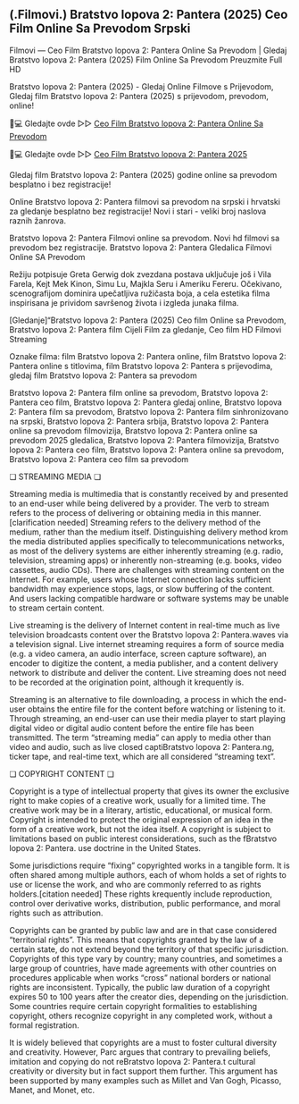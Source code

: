 ## (.Filmovi.) Bratstvo lopova 2: Pantera (2025) Ceo Film Online Sa Prevodom Srpski

Filmovi — Ceo Film Bratstvo lopova 2: Pantera Online Sa Prevodom | Gledaj Bratstvo lopova 2: Pantera (2025) Film Online Sa Prevodom Preuzmite Full HD

Bratstvo lopova 2: Pantera (2025) - Gledaj Online Filmove s Prijevodom, Gledaj film Bratstvo lopova 2: Pantera (2025) s prijevodom, prevodom, online!

📱💻 Gledajte ovde ▷▷ [Ceo Film Bratstvo lopova 2: Pantera Online Sa Prevodom](https://t.co/hrvm2baWRZ)

📱💻 Gledajte ovde ▷▷ [Ceo Film Bratstvo lopova 2: Pantera 2025](https://t.co/hrvm2baWRZ)

Gledaj film Bratstvo lopova 2: Pantera (2025) godine online sa prevodom besplatno i bez registracije!

Online Bratstvo lopova 2: Pantera filmovi sa prevodom na srpski i hrvatski za gledanje besplatno bez registracije! Novi i stari - veliki broj naslova raznih žanrova.

Bratstvo lopova 2: Pantera Filmovi online sa prevodom. Novi hd filmovi sa prevodom bez registracije. Bratstvo lopova 2: Pantera Gledalica Filmovi Online SA Prevodom

Režiju potpisuje Greta Gerwig dok zvezdana postava uključuje još i Vila Farela, Kejt Mek Kinon, Simu Lu, Majkla Seru i Ameriku Fereru. Očekivano, scenografijom dominira upečatljiva ružičasta boja, a cela estetika filma inspirisana je prividom savršenog života i izgleda junaka filma.

[Gledanje]“Bratstvo lopova 2: Pantera (2025) Ceo film Online sa Prevodom, Bratstvo lopova 2: Pantera film Cijeli Film za gledanje, Ceo film HD Filmovi Streaming

Oznake filma: film Bratstvo lopova 2: Pantera online, film Bratstvo lopova 2: Pantera online s titlovima, film Bratstvo lopova 2: Pantera s prijevodima, gledaj film Bratstvo lopova 2: Pantera sa prevodom

Bratstvo lopova 2: Pantera film online sa prevodom, Bratstvo lopova 2: Pantera ceo film, Bratstvo lopova 2: Pantera gledaj online, Bratstvo lopova 2: Pantera film sa prevodom, Bratstvo lopova 2: Pantera film sinhronizovano na srpski, Bratstvo lopova 2: Pantera srbija, Bratstvo lopova 2: Pantera online sa prevodom filmovizija, Bratstvo lopova 2: Pantera online sa prevodom 2025 gledalica, Bratstvo lopova 2: Pantera filmovizija, Bratstvo lopova 2: Pantera ceo film, Bratstvo lopova 2: Pantera online sa prevodom, Bratstvo lopova 2: Pantera ceo film sa prevodom

❏ STREAMING MEDIA ❏

Streaming media is multimedia that is constantly received by and presented to an end-user while being delivered by a provider. The verb to stream refers to the process of delivering or obtaining media in this manner.[clarification needed] Streaming refers to the delivery method of the medium, rather than the medium itself. Distinguishing delivery method krom the media distributed applies specifically to telecommunications networks, as most of the delivery systems are either inherently streaming (e.g. radio, television, streaming apps) or inherently non-streaming (e.g. books, video cassettes, audio CDs). There are challenges with streaming content on the Internet. For example, users whose Internet connection lacks sufficient bandwidth may experience stops, lags, or slow buffering of the content. And users lacking compatible hardware or software systems may be unable to stream certain content.

Live streaming is the delivery of Internet content in real-time much as live television broadcasts content over the Bratstvo lopova 2: Pantera.waves via a television signal. Live internet streaming requires a form of source media (e.g. a video camera, an audio interface, screen capture software), an encoder to digitize the content, a media publisher, and a content delivery network to distribute and deliver the content. Live streaming does not need to be recorded at the origination point, although it krequently is.

Streaming is an alternative to file downloading, a process in which the end-user obtains the entire file for the content before watching or listening to it. Through streaming, an end-user can use their media player to start playing digital video or digital audio content before the entire file has been transmitted. The term “streaming media” can apply to media other than video and audio, such as live closed captiBratstvo lopova 2: Pantera.ng, ticker tape, and real-time text, which are all considered “streaming text”.

❏ COPYRIGHT CONTENT ❏

Copyright is a type of intellectual property that gives its owner the exclusive right to make copies of a creative work, usually for a limited time. The creative work may be in a literary, artistic, educational, or musical form. Copyright is intended to protect the original expression of an idea in the form of a creative work, but not the idea itself. A copyright is subject to limitations based on public interest considerations, such as the fBratstvo lopova 2: Pantera. use doctrine in the United States.

Some jurisdictions require “fixing” copyrighted works in a tangible form. It is often shared among multiple authors, each of whom holds a set of rights to use or license the work, and who are commonly referred to as rights holders.[citation needed] These rights krequently include reproduction, control over derivative works, distribution, public performance, and moral rights such as attribution.

Copyrights can be granted by public law and are in that case considered “territorial rights”. This means that copyrights granted by the law of a certain state, do not extend beyond the territory of that specific jurisdiction. Copyrights of this type vary by country; many countries, and sometimes a large group of countries, have made agreements with other countries on procedures applicable when works “cross” national borders or national rights are inconsistent. Typically, the public law duration of a copyright expires 50 to 100 years after the creator dies, depending on the jurisdiction. Some countries require certain copyright formalities to establishing copyright, others recognize copyright in any completed work, without a formal registration.

It is widely believed that copyrights are a must to foster cultural diversity and creativity. However, Parc argues that contrary to prevailing beliefs, imitation and copying do not reBratstvo lopova 2: Pantera.t cultural creativity or diversity but in fact support them further. This argument has been supported by many examples such as Millet and Van Gogh, Picasso, Manet, and Monet, etc.
